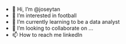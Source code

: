 - 👋 Hi, I’m @joseytan
- 👀 I’m interested in football
- 🌱 I’m currently learning to be a data analyst
- 💞️ I’m looking to collaborate on ...
- 📫 How to reach me linkedIn

<!---
joseytan/joseytan is a ✨ special ✨ repository because its `README.md` (this file) appears on your GitHub profile.
You can click the Preview link to take a look at your changes.
--->
